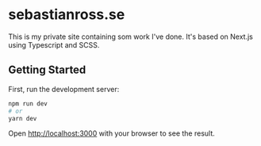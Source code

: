 # sebastianross.se

This is my private site containing som work I've done. It's based on Next.js using Typescript and SCSS.

## Getting Started

First, run the development server:

```bash
npm run dev
# or
yarn dev
```

Open [http://localhost:3000](http://localhost:3000) with your browser to see the result.
